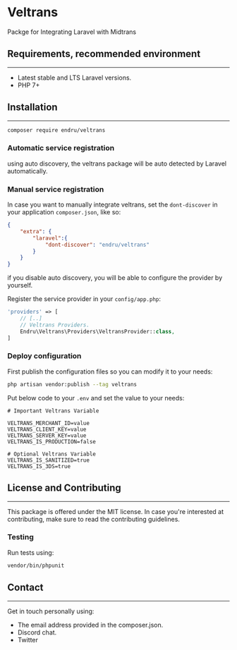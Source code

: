 # Veltrans

Packge for Integrating Laravel with Midtrans

## Requirements, recommended environment

---

* Latest stable and LTS Laravel versions.
* PHP 7+

## Installation

---

```bash
composer require endru/veltrans
```

### Automatic service registration

using auto discovery, the veltrans package will be auto detected by Laravel automatically.

### Manual service registration

In case you want to manually integrate veltrans, set the `dont-discover` in your application `composer.json`, like so:

```json
{
    "extra": {
        "laravel":{
            "dont-discover": "endru/veltrans"
        }
    }
}
```

if you disable auto discovery, you will be able to configure the provider by yourself.

Register the service provider in your `config/app.php`:

```php
'providers' => [
    // [..]
    // Veltrans Providers.
    Endru\Veltrans\Providers\VeltransProvider::class,
]
```

### Deploy configuration

First publish the configuration files so you can modify it to your needs:

```bash
php artisan vendor:publish --tag veltrans
```

Put below code to your `.env` and set the value to your needs:

```env
# Important Veltrans Variable

VELTRANS_MERCHANT_ID=value
VELTRANS_CLIENT_KEY=value
VELTRANS_SERVER_KEY=value
VELTRANS_IS_PRODUCTION=false

# Optional Veltrans Variable
VELTRANS_IS_SANITIZED=true
VELTRANS_IS_3DS=true
```

## License and Contributing

---

This package is offered under the MIT license. In case you're interested at contributing, make sure to read the contributing guidelines.

### Testing

Run tests using:

```bash
vendor/bin/phpunit
```

## Contact

---

Get in touch personally using:

* The email address provided in the composer.json.
* Discord chat.
* Twitter
